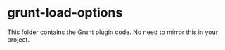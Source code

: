 # grunt-load-options

This folder contains the Grunt plugin code. No need to mirror this in your project.
